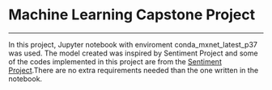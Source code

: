# Machine Learning Capstone Project
------

In this project, Jupyter notebook with enviroment conda_mxnet_latest_p37 was used. The model created was inspired by Sentiment Project and some of the codes implemented in this project are from the [Sentiment Project](https://github.com/udacity/sagemaker-deployment).There are no extra requirements needed than the one written in the notebook.    
